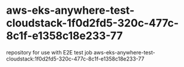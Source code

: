 # aws-eks-anywhere-test-cloudstack-1f0d2fd5-320c-477c-8c1f-e1358c18e233-77
repository for use with E2E test job aws-eks-anywhere-test-cloudstack:1f0d2fd5-320c-477c-8c1f-e1358c18e233-77
